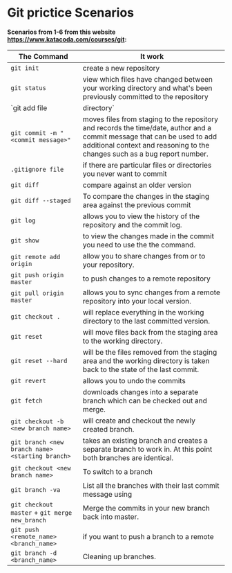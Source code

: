 # Git prictice Scenarios

**Scenarios from 1-6 from this website https://www.katacoda.com/courses/git:**

The Command | It work
-------- | --------
`git init` | create a new repository
`git status` | view which files have changed between your working directory and what's been previously committed to the repository
`git add file|directory` | add changes to the staging area
`git commit -m "<commit message>"` | moves files from staging to the repository and records the time/date, author and a commit message that can be used to add additional context and reasoning to the changes such as a bug report number.
`.gitignore file` | if there are particular files or directories you never want to commit
`git diff` | compare against an older version
`git diff --staged` | To compare the changes in the staging area against the previous commit
`git log` | allows you to view the history of the repository and the commit log.
`git show` | to view the changes made in the commit you need to use the the command.
`git remote add origin` | allow you to share changes from or to your repository. 
`git push origin master` | to push changes to a remote repository
`git pull origin master` | allows you to sync changes from a remote repository into your local version.
`git checkout .` | will replace everything in the working directory to the last committed version.
`git reset` | will move files back from the staging area to the working directory.
`git reset --hard` | will be the files removed from the staging area and the working directory is taken back to the state of the last commit.
`git revert` | allows you to undo the commits
`git fetch` | downloads changes into a separate branch which can be checked out and merge. 
`git checkout -b <new branch name>` | will create and checkout the newly created branch.
`git branch <new branch name> <starting branch>` | takes an existing branch and creates a separate branch to work in. At this point both branches are identical.
`git checkout <new branch name>` | To switch to a branch
`git branch -va` | List all the branches with their last commit message using
`git checkout master` + `git merge new_branch` | Merge the commits in your new branch back into master.
` git push <remote_name> <branch_name> ` | if you want to push a branch to a remote
`git branch -d <branch_name>` | Cleaning up branches.
